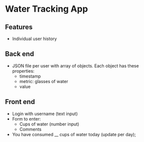 # Water Tracking App

## Features
- Individual user history

## Back end
* JSON file per user with array of objects. Each object has these properties:
  * timestamp
  * metric: glasses of water
  * value

## Front end
* Login with username (text input)
* Form to enter:
  * Cups of water (number input)
  * Comments
* You have consumed __ cups of water today (update per day);